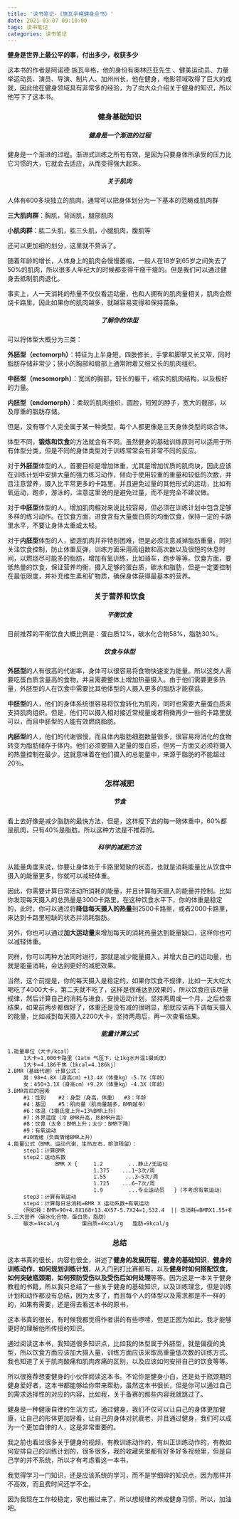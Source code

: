 ```yaml
---
title: '读书笔记-《施瓦辛格健身全书》'
date: 2021-03-07 09:10:00
tags: 读书笔记
categories: 读书笔记
---
```


**健身是世界上最公平的事，付出多少，收获多少**

这本书的作者是阿诺德 施瓦辛格，他的身份有奥林匹亚先生 、健美运动员、力量举运动员、演员、导演、制片人、加州州长，他在健身，电影领域取得了巨大的成就，因此他在健身领域具有非常多的经验，为了向大众介绍关于健身的知识，所以他写下了这本书。

<center><h3>健身基础知识</h3></center>

<center><h5>健身是一个渐进的过程</h5></center>

健身是一个渐进的过程。渐进式训练之所有有效，是因为只要身体所承受的压力比它习惯的大，它就会去适应，从而变得强大起来。

<center><h5>关于肌肉</h5></center>

人体有600多块独立的肌肉，通常可以把身体划分为一下基本的范畴或肌肉群

**三大肌肉群**：胸肌，背阔肌，腿部肌肉

**小肌肉群**：肱二头肌，肱三头肌，小腿肌肉，腹肌等

还可以更加细的划分，这里就不赘诉了。

随着年龄的增长，人体身上的肌肉会慢慢萎缩，一般人在18岁到65岁之间失去了50%的肌肉，所以很多人年纪大的时候都变得干瘦干瘦的。但是我们可以通过健身去抵制肌肉退化。

事实上，人一天消耗的热量不仅仅看运动量，也和人拥有的肌肉量相关，肌肉会燃烧卡路里，因此如果你的肌肉越多，就越容易变得和保持苗条。

<center><h5>了解你的体型</h5></center>

可以将体型大概分为三类：

**外胚型（ectomorph）**：特征为上半身短，四肢修长，手掌和脚掌又长又窄，同时脂肪存储非常少；狭小的胸部和肩部上通常附着又细又长的肌肉组织。

**中胚型（mesomorph）**：宽阔的胸部，较长的躯干，结实的肌肉结构，以及极好的力量。

**内胚型（endomorph）**：柔软的肌肉组织，圆脸，短短的脖子，宽大的髋部，以及厚重的脂肪存储。

但是，没有哪个人完全属于某一种类型，每个人都更像是三天身体类型的综合体。

体型不同，**锻炼和饮食**的方法就会有不同。虽然健身的基础训练原则可以适用于所有体型分类，但是不同的身体类型对于训练常常会有非常不同的反应。

对于**外胚型**体型的人，首要目标是增加体重，尤其是增加优质的肌肉块，因此应该在训练计划中安排大量的强力练习动作，倾向于使用较重的重量和较低的次数，并且注意营养，摄入比平常更多的卡路里，并且避免过量的其他形式的运动，比如有氧运动，跑步，游泳的，注意这里说的是避免过量，而不是完全不建议做。

对于**中胚型**体型的人，增加肌肉相对来说比较容易，但必须在训练计划中包含足够多样的练习动作。在饮食方面，进食含有大量蛋白质的均衡饮食，保持一定的卡路里水平，不要让身体太重或太轻。

对于**内胚型**体型的人，塑造肌肉并非特别困难，但是必须注意减掉脂肪重量，同时关注饮食控制，防止体重反弹，训练方面采用高组数和高次数以及很短的休息时间，以燃烧尽可能多的脂肪，增加有氧训练，比如骑车，跑步等等。饮食方面，要低热量的饮食，保证营养均衡，摄入足够的蛋白质，碳水和脂肪，但是一定要控制在最低限度，并补充维生素和矿物质，确保身体获得最基本的营养。

<center><h3>关于营养和饮食</h3></center>

<center><h5>平衡饮食</h5></center>

目前推荐的平衡饮食大概比例是：蛋白质12%，碳水化合物58%，脂肪30%。

<center><h5>饮食与体型</h5></center>

**外胚型**的人有很高的代谢率，身体可以很容易将食物快速变为能量。所以这类人需要吃蛋白质含量高的食物，并且需要整体上增加热量摄入。由于他们需要更多热量，外胚型的人在饮食中需要比其他体型的人摄入更多的脂肪才能获益。

**中胚型**的人，他们的身体系统很容易将饮食转化为肌肉，同时也需要大量蛋白质来支持肌肉组织。但是，他们可以摄入相对接近常规量或者稍微再少一些的卡路里就可以，而且中胚型的人能有效燃烧脂肪。

**内胚型**的人，他们的代谢很慢，而且体内脂肪细胞数量很多，很容易将消化的食物转变为脂肪储存于体内。他们必须要摄入足量的蛋白质，但另一方面又必须将摄入的热量控制在最少。这就意味着在他们摄入的总能量中，来源于脂肪的不能超过20％。

<center><h3>怎样减肥</h3></center>

<center><h5>节食</h5></center>

看上去好像是减少脂肪的最快方法，但是，这样瘦下去的每一磅体重中，60%都是肌肉，只有40%是脂肪。所以这种方法是不推荐的。

<center><h5>科学的减肥方法</h5></center>

从能量角度来说，你要让身体处于卡路里短缺的状态，也就是消耗能量比从饮食中摄入的能量更多，你就可以减轻体重。

因此，你需要计算日常活动所消耗的能量，并且计算每天摄入的能量并控制。比如你发现每天摄入的总热量是3000卡路里，在这种饮食水平下，你的体重是稳定的，此时，你可以通过将**降低每天摄入的热量**到2500卡路里，或者2000卡路里，来达到卡路里短缺的状态并消耗脂肪。

另外，你也可以通过**加大运动量**来增加每天的消耗热量达到能量缺口，这样你也可以减轻体重。

同样，你可以两种方法同时进行，那就是减少能量摄入，并增大自己的运动量，也就是能量消耗，会达到更好的减肥效果。

当然，这个前提是，你的每天摄入是稳定的，如果你饮食不规律，比如一天大吃大喝吃了4000大卡，第二天就不吃了，这样是很难达到效果的，所以饮食应该尽量规律，然后计算自己的消耗与进食，安排运动计划，坚持两周或一个月，之后检查结果，如果前两步都做好了，体重还是没有减的很明显，那就应该再下调每天摄入的能量，比如减到每天摄入2200大卡，坚持两周后，再一次查看结果。



<center><h5>能量计算公式</h5></center>

```txt
1.能量单位（大卡/kcal）
     1大卡=1,000卡路里（1atm 气压下，让1kg水升温1摄氏度）
     1大卡=4.186千焦（1kcal=4.186kj）
2.BMR（基础代谢）计算公式：
     男：90+4.8X（身高cm）+13.4X（体重kg）-5.7X（年龄）
     女：450+3.1X（身高cm）+9.2X（体重kg）-4.3X（年龄）
3.BMR背后的因素
     #1：性别    #2：身型（身高，体重）  #3：年龄
     #4：基因    #5：肌肉量（肌肉量越多，BMR越多） 
     #6：体温（1摄氏度上升=13%BMR上升）
     #7：外界温度（冷 BMR升高，热BMR升高）   
     #8：饮食（太多：BMR上升；太少：BMR下降）
     #9：有氧运动    
     #10情绪（负面情绪BMR上升）
4.能量公式（BMR，运动代谢，生热左右，排泄残留）：
     step1：计算BMR
     step2：运动系数
               BMR X {     1.2        ...静止/无运动
                           1.375    ...1~3次/周
                           1.55      ...3~5次/周
                           1.725    ...6~7次/周
                           1.9        ...专业运动员   }（不考虑有氧运动）
     step3：计算有氧运动
     step4：计算每日总消耗=BMR X 运动系数+有氧运动
    （例如我：BMR=90+4.8X168+13.4X57-5.7X24=1,532.4  || 总消耗=BMRX1.55+有氧运动=2361.27+0/300=2400/2700）
5.三大营养（碳水化合物，蛋白质，脂肪）
     碳水=4kcal/g       蛋白质=4kcal/g   脂肪=9kcal/g
```



<center><h3>总结</h3></center>

这本书真的很长，内容也很全，讲述了**健身的发展历程**，**健身的基础知识**，**健身的训练动作**，**如何规划训练计划**，从入门到打比赛都有，以及**健身时如何搭配饮食**，**如何突破瓶颈期**，**如何预防受伤以及受伤后如何处理**等等。因为这是一本关于健身教程的书籍，所以我只总结了一些关于健身的基础知识，以及训练理念，但是训练计划和动作都没有总结，因为太多了，而且每个人的体型以及需求都是不一样的的，如果有需要，还是得去看这本书的原书，

这本书真的很长，有时候我都觉得作者讲的有些啰嗦，但是正因为如此，我才能够更好的理解他所传授的知识。

通过阅读这本书，我知道很多知识点，比如我的体型属于外胚型，就是偏瘦的类型，所以饮食方面应该加大摄入量，训练方面应该采取高重量低次数的训练方式。我也知道了关于肌肉酸痛和肌肉疼痛的区别，以及应该如何安排自己的饮食等等。

所以很推荐想要健身的小伙伴阅读这本书。不论你是健身小白，还是处于瓶颈期的健身爱好者，这本书都能够给你带来帮助，虽然这本书很长，但是你可以通过自己的需求选择性的对应的内容，比如我，关于备赛的那些内容我就跳过了。

健身是一种健康自律的生活方式，通过健身，我们不仅可以让自己的身体更加健康，让自己的形体更加好看，让自己的身体对抗衰老，并且通过健身，我们可以成为一个更加自律的人，这是非常重要的。

我之前也看过很多关于健身的视频，有教训练动作的，有纠正训练动作的，有教如何安排自己的训练计划的，很多很多，我的收藏夹里都有好多好多视频里，但是自己学的并不系统，所以才有考虑看这一本书，

我觉得学习一门知识，还是应该系统的学习，而不是学细碎的知识点，因为那样并不高效，而且费时间还学不全。

因为我现在工作较稳定，家也搬过来了，所以想规律的养成健身习惯，所以，加油吧。


